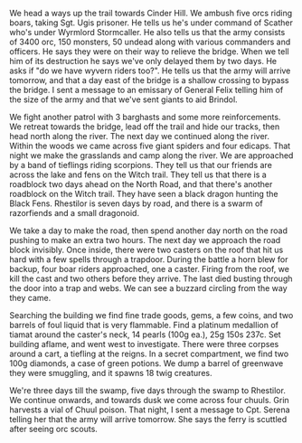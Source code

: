 We head a ways up the trail towards Cinder Hill. We ambush five orcs riding boars, taking Sgt. Ugis prisoner. He tells us he's under command of Scather who's under Wyrmlord Stormcaller. He also tells us that the army consists of 3400 orc, 150 monsters, 50 undead along with various commanders and officers. He says they were on their way to relieve the bridge. When we tell him of its destruction he says we've only delayed them by two days. He asks if "do we have wyvern riders too?". He tells us that the army will arrive tomorrow, and that a day east of the bridge is a shallow crossing to bypass the bridge. I sent a message to an emissary of General Felix telling him of the size of the army and that we've sent giants to aid Brindol.

We fight another patrol with 3 barghasts and some more reinforcements. We retreat towards the bridge, lead off the trail and hide our tracks, then head north along the river. The next day we continued along the river. Within the woods we came across five giant spiders and four edicaps. That night we make the grasslands and camp along the river. We are approached by a band of tieflings riding scorpions. They tell us that our friends are across the lake and fens on the Witch trail. They tell us that there is a roadblock two days ahead on the North Road, and that there's another roadblock on the Witch trail. They have seen a black dragon hunting the Black Fens. Rhestilor is seven days by road, and there is a swarm of razorfiends and a small dragonoid.

We take a day to make the road, then spend another day north on the road pushing to make an extra two hours. The next day we approach the road block invisibly. Once inside, there were two casters on the roof that hit us hard with a few spells through a trapdoor. During the battle a horn blew for backup, four boar riders approached, one a caster. Firing from the roof, we kill the cast and two others before they arrive. The last died busting through the door into a trap and webs. We can see a buzzard circling from the way they came.

Searching the building we find fine trade goods, gems, a few coins, and two barrels of foul liquid that is very flammable. Find a platinum medallion of tiamat around the caster's neck, 14 pearls (100g ea.), 25g 150s 237c. Set building aflame, and went west to investigate. There were three corpses around a cart, a tiefling at the reigns. In a secret compartment, we find two 100g diamonds, a case of green potions. We dump a barrel of greenwave they were smuggling, and it spawns 18 twig creatures.

We're three days till the swamp, five days through the swamp to Rhestilor. We continue onwards, and towards dusk we come across four chuuls. Grin harvests a vial of Chuul poison. That night, I sent a message to Cpt. Serena telling her that the army will arrive tomorrow. She says the ferry is scuttled after seeing orc scouts.
